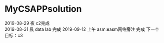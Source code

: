 # MyCSAPPsolution
2019-08-29 夜 c2完成  
2019-08-31 晨 data lab 完成
2019-09-12 上午 asm:easm网络旁注 完成
下一个目标：c3
